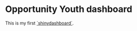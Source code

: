 # Opportunity Youth dashboard

This is my first [`shinydashboard´](https://rstudio.github.io/shinydashboard/).
